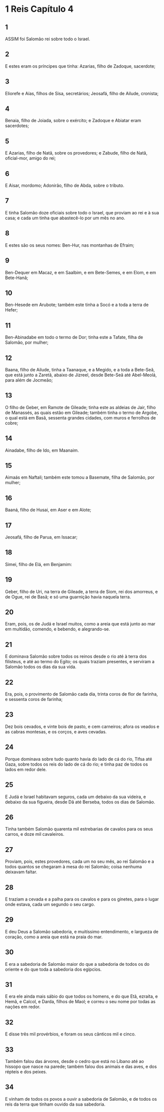 # 1 Reis Capítulo 4

## 1
ASSIM foi Salomão rei sobre todo o Israel.

## 2
E estes eram os príncipes que tinha: Azarias, filho de Zadoque, sacerdote;

## 3
Eliorefe e Aías, filhos de Sisa, secretários; Jeosafá, filho de Ailude, cronista;

## 4
Benaia, filho de Joiada, sobre o exército; e Zadoque e Abiatar eram sacerdotes;

## 5
E Azarias, filho de Natã, sobre os provedores; e Zabude, filho de Natã, oficial-mor, amigo do rei;

## 6
E Aisar, mordomo; Adonirão, filho de Abda, sobre o tributo.

## 7
E tinha Salomão doze oficiais sobre todo o Israel, que proviam ao rei e à sua casa; e cada um tinha que abastecê-lo por um mês no ano.

## 8
E estes são os seus nomes: Ben-Hur, nas montanhas de Efraim;

## 9
Ben-Dequer em Macaz, e em Saalbim, e em Bete-Semes, e em Elom, e em Bete-Hanã;

## 10
Ben-Hesede em Arubote; também este tinha a Socó e a toda a terra de Hefer;

## 11
Ben-Abinadabe em todo o termo de Dor; tinha este a Tafate, filha de Salomão, por mulher;

## 12
Baana, filho de Ailude, tinha a Taanaque, e a Megido, e a toda a Bete-Seã, que está junto a Zaretã, abaixo de Jizreel, desde Bete-Seã até Abel-Meolá, para além de Jocmeão;

## 13
O filho de Geber, em Ramote de Gileade; tinha este as aldeias de Jair, filho de Manassés, as quais estão em Gileade; também tinha o termo de Argobe, o qual está em Basã, sessenta grandes cidades, com muros e ferrolhos de cobre;

## 14
Ainadabe, filho de Ido, em Maanaim.

## 15
Aimaás em Naftali; também este tomou a Basemate, filha de Salomão, por mulher;

## 16
Baaná, filho de Husai, em Aser e em Alote;

## 17
Jeosafá, filho de Parua, em Issacar;

## 18
Simei, filho de Elá, em Benjamim:

## 19
Geber, filho de Uri, na terra de Gileade, a terra de Siom, rei dos amorreus, e de Ogue, rei de Basã; e só uma guarnição havia naquela terra.

## 20
Eram, pois, os de Judá e Israel muitos, como a areia que está junto ao mar em multidão, comendo, e bebendo, e alegrando-se.

## 21
E dominava Salomão sobre todos os reinos desde o rio até à terra dos filisteus, e até ao termo do Egito; os quais traziam presentes, e serviram a Salomão todos os dias da sua vida.

## 22
Era, pois, o provimento de Salomão cada dia, trinta coros de flor de farinha, e sessenta coros de farinha;

## 23
Dez bois cevados, e vinte bois de pasto, e cem carneiros; afora os veados e as cabras montesas, e os corços, e aves cevadas.

## 24
Porque dominava sobre tudo quanto havia do lado de cá do rio, Tifsa até Gaza, sobre todos os reis do lado de cá do rio; e tinha paz de todos os lados em redor dele.

## 25
E Judá e Israel habitavam seguros, cada um debaixo da sua videira, e debaixo da sua figueira, desde Dã até Berseba, todos os dias de Salomão.

## 26
Tinha também Salomão quarenta mil estrebarias de cavalos para os seus carros, e doze mil cavaleiros.

## 27
Proviam, pois, estes provedores, cada um no seu mês, ao rei Salomão e a todos quantos se chegaram à mesa do rei Salomão; coisa nenhuma deixavam faltar.

## 28
E traziam a cevada e a palha para os cavalos e para os ginetes, para o lugar onde estava, cada um segundo o seu cargo.

## 29
E deu Deus a Salomão sabedoria, e muitíssimo entendimento, e largueza de coração, como a areia que está na praia do mar.

## 30
E era a sabedoria de Salomão maior do que a sabedoria de todos os do oriente e do que toda a sabedoria dos egípcios.

## 31
E era ele ainda mais sábio do que todos os homens, e do que Etã, ezraíta, e Hemã, e Calcol, e Darda, filhos de Maol; e correu o seu nome por todas as nações em redor.

## 32
E disse três mil provérbios, e foram os seus cânticos mil e cinco.

## 33
Também falou das árvores, desde o cedro que está no Líbano até ao hissopo que nasce na parede; também falou dos animais e das aves, e dos répteis e dos peixes.

## 34
E vinham de todos os povos a ouvir a sabedoria de Salomão, e de todos os reis da terra que tinham ouvido da sua sabedoria.

